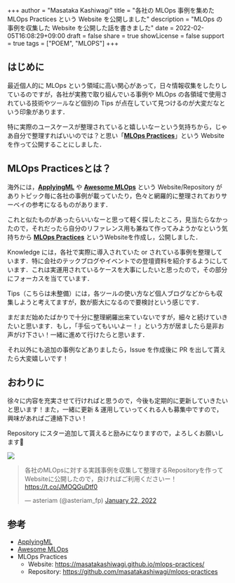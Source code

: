 +++
author = "Masataka Kashiwagi"
title = "各社の MLOps 事例を集めた MLOps Practices という Website を公開しました"
description = "MLOps の事例を収集した Website を公開した話を書きました"
date = 2022-02-05T16:08:29+09:00
draft = false
share = true
showLicense = false
support = true
tags = ["POEM", "MLOPS"]
+++

## はじめに

最近個人的に MLOps という領域に高い関心があって，日々情報収集をしたりしているのですが，各社が実務で取り組んでいる事例や MLOps の各領域で使用されている技術やツールなど個別の Tips が点在していて見つけるのが大変だなという印象があります．

特に実際のユースケースが整理されていると嬉しいなーという気持ちから，じゃあ自分で整理すればいいのでは？と思い「<span class="marker_yellow">**[MLOps Practices](https://masatakashiwagi.github.io/mlops-practices/)**</span>」という Website を作って公開することにしました．

## MLOps Practicesとは？

海外には，**[ApplyingML](https://applyingml.com/)** や **[Awesome MLOps](https://github.com/visenger/awesome-mlops)** という Website/Repository がありトピック毎に各社の事例が載っていたり，色々と網羅的に整理されておりサーベイの参考になるものがあります．

これと似たものがあったらいいなーと思って軽く探したところ，見当たらなかったので，それだったら自分のリファレンス用も兼ねて作ってみようかなという気持ちから **[MLOps Practices](https://masatakashiwagi.github.io/mlops-practices/)** というWebsiteを作成し，公開しました．

Knowledge には，各社で実際に導入されていた or されている事例を整理しています．特に会社のテックブログやイベントでの登壇資料を紹介するようにしています．これは実運用されているケースを大事にしたいと思ったので，その部分にフォーカスを当てています．

Tips（こちらは未整備）には，各ツールの使い方など個人ブログなどからも収集しようと考えてますが，数が膨大になるので要検討という感じです．

まだまだ始めたばかりで十分に整理網羅出来ていないですが，細々と続けていきたいと思います．もし，「手伝ってもいいよー！」という方が居ましたら是非お声がけ下さい！一緒に進めて行けたらと思います．

それ以外にも追加の事例などありましたら，Issue を作成後に PR を出して貰えたら大変嬉しいです！

## おわりに

徐々に内容を充実させて行ければと思うので，今後も定期的に更新していきたいと思います！また，一緒に更新 & 運用していってくれる人も募集中ですので，興味があればご連絡下さい！

Repository にスター追加して貰えると励みになりますので，よろしくお願いします&#x1f647;

<a href="https://github.com/masatakashiwagi/mlops-practices"><img src="https://gh-card.dev/repos/masatakashiwagi/mlops-practices.svg?fullname="></a>

<blockquote class="twitter-tweet"><p lang="ja" dir="ltr">各社のMLOpsに対する実践事例を収集して整理するRepositoryを作ってWebsiteに公開したので，良ければご利用くださいー！<a href="https://t.co/JMOQGuDtf0">https://t.co/JMOQGuDtf0</a></p>&mdash; asteriam (@asteriam_fp) <a href="https://twitter.com/asteriam_fp/status/1484892084012449795?ref_src=twsrc%5Etfw">January 22, 2022</a></blockquote> <script async src="https://platform.twitter.com/widgets.js" charset="utf-8"></script>

## 参考

- [ApplyingML](https://applyingml.com/)
- [Awesome MLOps](https://github.com/visenger/awesome-mlops)
- MLOps Practices
  - Website: https://masatakashiwagi.github.io/mlops-practices/
  - Repository: https://github.com/masatakashiwagi/mlops-practices
